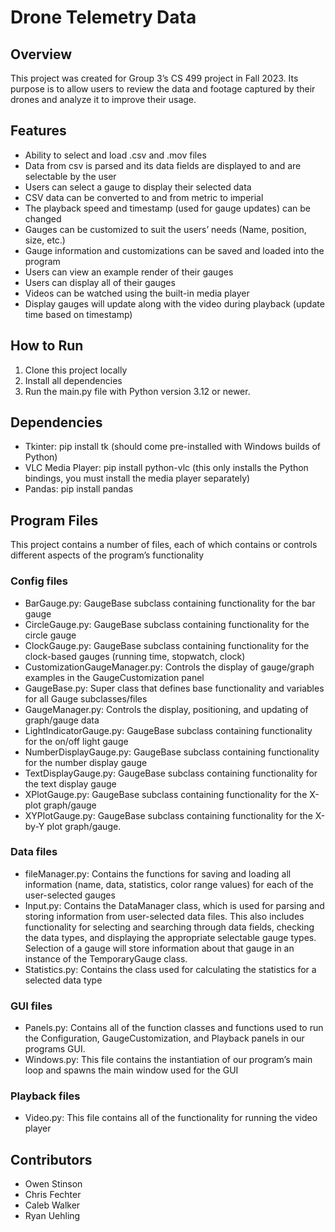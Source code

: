 # Drone Telemetry Data

## Overview
This project was created for Group 3’s CS 499 project in Fall 2023. Its purpose is to allow users to review the data and footage captured by their drones and analyze it to improve their usage. 

## Features
* Ability to select and load .csv and .mov files
* Data from csv is parsed and its data fields are displayed to and are selectable by the user
* Users can select a gauge to display their selected data
* CSV data can be converted to and from metric to imperial
* The playback speed and timestamp (used for gauge updates) can be changed
* Gauges can be customized to suit the users’ needs (Name, position, size, etc.)
* Gauge information and customizations can be saved and loaded into the program
* Users can view an example render of their gauges
* Users can display all of their gauges
* Videos can be watched using the built-in media player
* Display gauges will update along with the video during playback (update time based on timestamp)

## How to Run
1. Clone this project locally
2. Install all dependencies
3. Run the main.py file with Python version 3.12 or newer.

## Dependencies
* Tkinter: pip install tk (should come pre-installed with Windows builds of Python)
* VLC Media Player: pip install python-vlc (this only installs the Python bindings, you must install the media player separately)
* Pandas: pip install pandas

## Program Files
This project contains a number of files, each of which contains or controls different aspects of the program’s functionality

### Config files
* BarGauge.py: GaugeBase subclass containing functionality for the bar gauge
* CircleGauge.py: GaugeBase subclass containing functionality for the circle gauge
* ClockGauge.py: GaugeBase subclass containing functionality for the clock-based gauges (running time, stopwatch, clock)
* CustomizationGaugeManager.py: Controls the display of gauge/graph examples in the GaugeCustomization panel
* GaugeBase.py: Super class that defines base functionality and variables for all Gauge subclasses/files
* GaugeManager.py: Controls the display, positioning, and updating of graph/gauge data
* LightIndicatorGauge.py: GaugeBase subclass containing functionality for the on/off light gauge
* NumberDisplayGauge.py: GaugeBase subclass containing functionality for the number display gauge
* TextDisplayGauge.py: GaugeBase subclass containing functionality for the text display gauge
* XPlotGauge.py: GaugeBase subclass containing functionality for the X-plot graph/gauge
* XYPlotGauge.py: GaugeBase subclass containing functionality for the X-by-Y plot graph/gauge.
### Data files
* fileManager.py: Contains the functions for saving and loading all information (name, data, statistics, color range values) for each of the user-selected gauges
* Input.py: Contains the DataManager class, which is used for parsing and storing information from user-selected data files. This also includes functionality for selecting and searching through data fields, checking the data types, and displaying the appropriate selectable gauge types. Selection of a gauge will store information about that gauge in an instance of the TemporaryGauge class.
* Statistics.py: Contains the class used for calculating the statistics for a selected data type
### GUI files
* Panels.py: Contains all of the function classes and functions used to run the Configuration, GaugeCustomization, and Playback panels in our programs GUI.
* Windows.py: This file contains the instantiation of our program’s main loop and spawns the main window used for the GUI
### Playback files
* Video.py: This file contains all of the functionality for running the video player


## Contributors
* Owen Stinson
* Chris Fechter
* Caleb Walker
* Ryan Uehling
